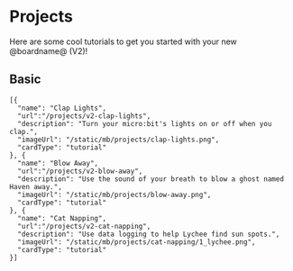 # Projects

Here are some cool tutorials to get you started with your new @boardname@ (V2)!

## Basic

```codecard
[{
  "name": "Clap Lights",
  "url":"/projects/v2-clap-lights",
  "description": "Turn your micro:bit's lights on or off when you clap.",
  "imageUrl": "/static/mb/projects/clap-lights.png",
  "cardType": "tutorial"
}, {
  "name": "Blow Away",
  "url":"/projects/v2-blow-away",
  "description": "Use the sound of your breath to blow a ghost named Haven away.",
  "imageUrl": "/static/mb/projects/blow-away.png",
  "cardType": "tutorial"
}, {
  "name": "Cat Napping",
  "url":"/projects/v2-cat-napping",
  "description": "Use data logging to help Lychee find sun spots.",
  "imageUrl": "/static/mb/projects/cat-napping/1_lychee.png",
  "cardType": "tutorial"
}]
```